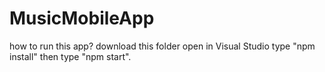 # MusicMobileApp
how to run this app?
download this folder
open in Visual Studio
type "npm install" then type "npm start".
